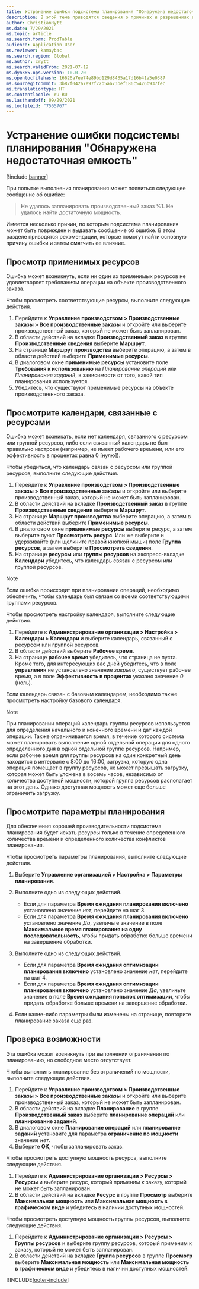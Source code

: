 ```yaml
---
title: Устранение ошибки подсистемы планирования "Обнаружена недостаточная емкость"
description: В этой теме приводятся сведения о причинах и разрешениях для 'Не удалось запланировать производственный заказ %1. Ошибка подсистемы планирования "Обнаружена недостаточная емкость".
author: ChristianRytt
ms.date: 7/29/2021
ms.topic: article
ms.search.form: ProdTable
audience: Application User
ms.reviewer: kamaybac
ms.search.region: Global
ms.author: crytt
ms.search.validFrom: 2021-07-19
ms.dyn365.ops.version: 10.0.20
ms.openlocfilehash: 16626a7ee74e89bd129d8435a17d16b41a5e0387
ms.sourcegitcommit: 3b87f042a7e97f72b5aa73bef186c5426b937fec
ms.translationtype: HT
ms.contentlocale: ru-RU
ms.lasthandoff: 09/29/2021
ms.locfileid: "7565767"
---
```

# <a name="fix-the-not-enough-capacity-could-be-found-scheduling-engine-error"></a>Устранение ошибки подсистемы планирования "Обнаружена недостаточная емкость"

[!include [banner](../includes/banner.md)]

При попытке выполнения планирования может появиться следующее сообщение об ошибке:

> Не удалось запланировать производственный заказ %1. Не удалось найти достаточную мощность.

Имеется несколько причин, по которым подсистема планирования может быть поврежден и выдавать сообщение об ошибке. В этом разделе приводятся рекомендации, которые помогут найти основную причину ошибки и затем смягчить ее влияние.

## <a name="review-the-applicable-resources"></a>Просмотр применимых ресурсов

Ошибка может возникнуть, если ни один из применимых ресурсов не удовлетворяет требованиям операции на объекте производственного заказа.

Чтобы просмотреть соответствующие ресурсы, выполните следующие действия.

1. Перейдите к **Управление производством \> Производственные заказы \> Все производственные заказы** и откройте или выберите производственный заказ, который не может быть запланирован.
1. В области действий на вкладке **Производственный заказ** в группе **Производственные сведения** выберите **Маршрут**.
1. На странице **Маршрут производства** выберите операцию, а затем в области действий выберите **Применимые ресурсы**.
1. В диалоговом окне **применимые ресурсы** установите поле **Требования к использованию** на *Планирование операций* или *Планирование заданий*, в зависимости от того, какой тип планирования используется.
1. Убедитесь, что существуют применимые ресурсы на объекте производственного заказа.

## <a name="review-the-calendars-that-are-associated-with-resources"></a>Просмотрите календари, связанные с ресурсами

Ошибка может возникать, если нет календаря, связанного с ресурсом или группой ресурсов, либо если связанный календарь не был правильно настроен (например, не имеет рабочего времени, или его эффективность в процентах равна 0 \[нулю\]).

Чтобы убедиться, что календарь связан с ресурсом или группой ресурсов, выполните следующие действия.

1. Перейдите к **Управление производством \> Производственные заказы \> Все производственные заказы** и откройте или выберите производственный заказ, который не может быть запланирован.
1. В области действий на вкладке **Производственный заказ** в группе **Производственные сведения** выберите **Маршрут**.
1. На странице **Маршрут производства** выберите операцию, а затем в области действий выберите **Применимые ресурсы**.
1. В диалоговом окне **применимые ресурсы** выберите ресурс, а затем выберите пункт **Просмотреть ресурс**. Или же выберите и удерживайте (или щелкните правой кнопкой мыши) поле **Группа ресурсов**, а затем выберите **Просмотреть сведения**.
1. На странице **ресурсы** или **группы ресурсов** на экспресс-вкладке **Календари** убедитесь, что календарь связан с ресурсом или группой ресурсов.

> [!NOTE]
> Если ошибка происходит при планировании операций, необходимо обеспечить, чтобы календарь был связан со всеми соответствующими группами ресурсов.

Чтобы просмотреть настройку календаря, выполните следующие действия.

1. Перейдите к **Администрирование организации \> Настройка \> Календари \> Календари** и выберите календарь, связанный с ресурсом или группой ресурсов.
1. В области действий выберите **Рабочее время**.
1. На странице **рабочее время** убедитесь, что страница не пуста. Кроме того, для интересующих вас дней убедитесь, что в поле **управления** не установлено значение *закрыто*, существует рабочее время, а в поле **Эффективность в процентах** указано значение *0* (ноль).

Если календарь связан с базовым календарем, необходимо также просмотреть настройку базового календаря.

> [!NOTE]
> При планировании операций календарь группы ресурсов используется для определения начального и конечного времени и дат каждой операции. Также ограничивается время, в течение которого система может планировать выполнение одной отдельной операции для одного определенного дня в одной отдельной группе ресурсов. Например, если рабочее время для группы ресурсов на один конкретный день находится в интервале с 8:00 до 16:00, загрузка, которую одна операция помещает в группу ресурсов, не может превышать загрузку, которая может быть уложена в восемь часов, независимо от количества доступной мощности, которой группа ресурсов располагает на этот день. Однако доступная мощность может еще больше ограничить загрузку.

## <a name="review-the-scheduling-parameters"></a>Просмотрите параметры планирования

Для обеспечения хорошей производительности подсистема планирования будет искать ресурсы только в течение определенного количества времени и определенного количества конфликтов планирования.

Чтобы просмотреть параметры планирования, выполните следующие действия.

1. Выберите **Управление организацией \> Настройка \> Параметры планирования**.
1. Выполните одно из следующих действий.

    - Если для параметра **Время ожидания планирования включено** установлено значение *нет*, перейдите на шаг 3.
    - Если для параметра **Время ожидания планирования включено** установлено значение *Да*, увеличьте значение в поле **Максимальное время планирования на одну последовательность**, чтобы придать обработке больше времени на завершение обработки.

1. Выполните одно из следующих действий.

    - Если для параметра **Время ожидания оптимизации планирования включено** установлено значение *нет*, перейдите на шаг 4.
    - Если для параметра **Время ожидания оптимизации планирования включено** установлено значение *Да*, увеличьте значение в поле **Время ожидания попыток оптимизации**, чтобы придать обработке больше времени на завершение обработки.

1. Если какие-либо параметры были изменены на странице, повторите планирование заказа еще раз.

## <a name="review-capacity"></a>Проверка возможности

Эта ошибка может возникнуть при выполнении ограничения по планированию, но свободное место отсутствует.

Чтобы выполнить планирование без ограничений по мощности, выполните следующие действия.

1. Перейдите к **Управление производством \> Производственные заказы \> Все производственные заказы** и откройте или выберите производственный заказ, который не может быть запланирован.
1. В области действий на вкладке **Планирование** в группе **Производственный заказ** выберите **планирование операций** или **планирование заданий**.
1. В диалоговом окне **Планирование операций** или **планирование заданий** установите для параметра **ограничение по мощности** значение *нет*.
1. Выберите **ОК**, чтобы запланировать заказ.

Чтобы просмотреть доступную мощность ресурса, выполните следующие действия.

1. Перейдите к **Администрирование организации \> Ресурсы \> Ресурсы** и выберите ресурс, который применим к заказу, который не может быть запланирован.
1. В области действий на вкладке **Ресурс** в группе **Просмотр** выберите **Максимальная мощность** или **Максимальная мощность в графическом виде** и убедитесь в наличии доступных мощностей.

Чтобы просмотреть доступную мощность группы ресурсов, выполните следующие действия.

1. Перейдите к **Администрирование организации \> Ресурсы \> Группы ресурсов** и выберите группу ресурсов, который применим к заказу, который не может быть запланирован.
1. В области действий на вкладке **Группа ресурсов** в группе **Просмотр** выберите **Максимальная мощность** или **Максимальная мощность в графическом виде** и убедитесь в наличии доступных мощностей.

[!INCLUDE[footer-include](../../includes/footer-banner.md)]
